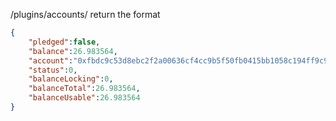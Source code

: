 /plugins/accounts/
return the format
```json
{
    "pledged":false,
    "balance":26.983564,
    "account":"0xfbdc9c53d8ebc2f2a00636cf4cc9b5f50fb0415bb1058c194ff9c9c148369371",
    "status":0,
    "balanceLocking":0,
    "balanceTotal":26.983564,
    "balanceUsable":26.983564
}
```
